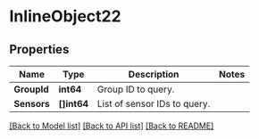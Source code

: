 # InlineObject22

## Properties
Name | Type | Description | Notes
------------ | ------------- | ------------- | -------------
**GroupId** | **int64** | Group ID to query. | 
**Sensors** | **[]int64** | List of sensor IDs to query. | 

[[Back to Model list]](../README.md#documentation-for-models) [[Back to API list]](../README.md#documentation-for-api-endpoints) [[Back to README]](../README.md)


